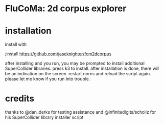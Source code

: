 # FluCoMa: 2d corpus explorer


# installation
install with

;install https://github.com/jaseknighter/fcm2dcorpus

after installing and you run, you may be prompted to install additional SuperCollider libraries. press k3 to install. after installation is done, there will be an indication on the screen. restart norns and reload the script again. please let me know if you run into trouble.

# credits
thanks to @dan_derks for testing assistance and @infinitedigits/schollz for his SuperCollider library installer script